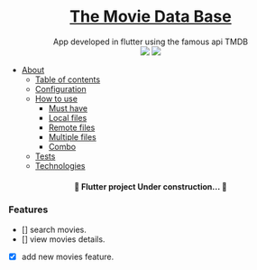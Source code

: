<h1 align = "center">
  <a href="https://github.com/eagoncalves/tmdb_flutter">The Movie Data Base</a>
</h1>

<p align="center">App developed in flutter using the famous api TMDB</a>

<br>
<img src="https://img.shields.io/static/v1?label=TMDB&message=Flutter&color=7159c1&style=for-the-badge&logo=ghost"/>
<img src="https://img.shields.io/github/issues/eagoncalves/tmdb_flutter"/>


* [About](#about)
   * [Table of contents](#table-of-contents)
   * [Configuration](#configuration)
   * [How to use](#how-to-use)
      * [Must have](#must-have)
      * [Local files](#local-files)
      * [Remote files](#remote-files)
      * [Multiple files](#multiple-files)
      * [Combo](#combo)
   * [Tests](#tests)
   * [Technologies](#technologies)

<h4 align="center"> 
	🚧   Flutter project Under construction...   🚧
</h4>

### Features
- [] search movies.
- [] view movies details.
- [x] add new movies feature.
